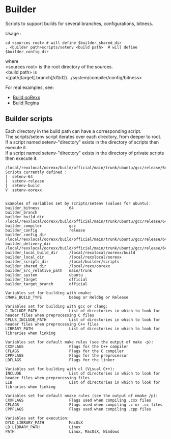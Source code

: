 Builder
=======

Scripts to support builds for several branches, configurations, bitness.

Usage :

    cd <sources root> # will define $builder_shared_dir
    . <builder path>scripts/setenv <build path>  # will define $builder_config_dir

where  
\<sources root\> is the root directory of the sources.  
\<build path\> is <[path]target[.branch]/d1/d2/.../system/compiler/config/bitness>  

For real examples, see:

- [Build ooRexx][build_oorexx]
- [Build Regina][build_regina]


Builder scripts
---------------

Each directory in the build path can have a corresponding script.  
The scripts/setenv script iterates over each directory, from deeper to root.  
If a script named setenv-"directory" exists in the directory of scripts then execute it.  
If a script named setenv-"directory" exists in the directory of private scripts then execute it.  

    /local/rexxlocal/oorexx/build/official/main/trunk/ubuntu/gcc/release/64/
    Scripts currently defined :
    |  setenv-64
    |  setenv-release
    |  setenv-build
    V  setenv-oorexx


    Examples of variables set by scripts/setenv (values for ubuntu):
    builder_bitness             64
    builder_branch
    builder_build_dir           /local/rexxlocal/oorexx/build/official/main/trunk/ubuntu/gcc/release/64/build
    builder_compiler            gcc
    builder_config              release
    builder_config_dir          /local/rexxlocal/oorexx/build/official/main/trunk/ubuntu/gcc/release/64
    builder_delivery_dir        /local/rexxlocal/oorexx/build/official/main/trunk/ubuntu/gcc/release/64/deliver
    builder_local_build_dir     /local/rexxlocal/oorexx/build
    builder_local_dir           /local/rexxlocal/oorexx
    builder_scripts_dir         /local/builder/scripts
    builder_shared_dir          /local/rexx/oorexx
    builder_src_relative_path   main/trunk
    builder_system              ubuntu
    builder_target              official
    builder_target_branch       official

    Variables set for building with cmake:
    CMAKE_BUILD_TYPE            Debug or Reldbg or Release

    Variables set for building with gcc or clang:
    C_INCLUDE_PATH              List of directories in which to look for header files when preprocessing C files
    CPLUS_INCLUDE_PATH          List of directories in which to look for header files when preprocessing C++ files
    LIBRARY_PATH                List of directories in which to look for libraries when linking

    Variables set for default make rules (see the output of make -p):
    CXXFLAGS                    Flags for the C++ compiler
    CFLAGS                      Flags for the C compiler
    CPPFLAGS                    Flags for the preprocessor
    LDFLAGS                     Flags for the linker

    Variables set for building with cl (Visual C++):
    INCLUDE                     List of directories in which to look for header files when preprocessing files
    LIB                         List of directories in which to look for libraries when linking

    Variables set for default nmake rules (see the output of nmake /p):
    CXXFLAGS                    Flags used when compiling .cxx files
    CFLAGS                      Flags used when compiling .c or .cc files
    CPPFLAGS                    Flags used when compiling .cpp files

    Variables set for execution:
    DYLD_LIBRARY_PATH           MacOsX
    LD_LIBRARY_PATH             Linux
    PATH                        Linux, MacOsX, Windows


[configure-smbd-to-follow-symbolic-links]: http://superuser.com/questions/555715/mac-os-x-10-8-configure-smbd-to-follow-symbolic-links "Configure smbd to follow symbolic links"
[build_oorexx]: https://github.com/jlfaucher/builder/blob/master/build-oorexx.txt "Build ooRexx"
[build_regina]: https://github.com/jlfaucher/builder/blob/master/build-regina.txt "Build Regina"
